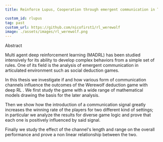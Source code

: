 ```yaml
---
title: Reinforce Lupus, Cooperation through emergent communication in The Werewolf social deduction game

custom_id: rlupus
tag: past
custom_url: https://github.com/nicofirst1/rl_werewolf
image: ./assets/images/rl_werewolf.png
---
```

 <p>Abstract</p>
                                                    <p>Multi agent deep reinforcement learning (MADRL) has been studied intensively for its ability to develop complex behaviors from a simple set of rules. One of its field is the analysis of emergent communication in articulated environment such as social deduction games.</p>
                                                    <p>In this thesis we investigate if and how various form of communication channels influence the outcomes of the Werewolf deduction game with deep RL . We first study the game with a wide range of mathematical models drawing the basis for the later analysis.</p>
                                                    <p>Then we show how the introduction of a communication signal greatly increases the winning rate of the players for two different kind of settings; in particular we analyze the results for diverse game logic and prove that each one is positively influenced by said signal.</p>
                                                    <p>Finally we study the effect of the channel's length and range on the overall performance and prove a non linear relationship between the two.</p>
                                              